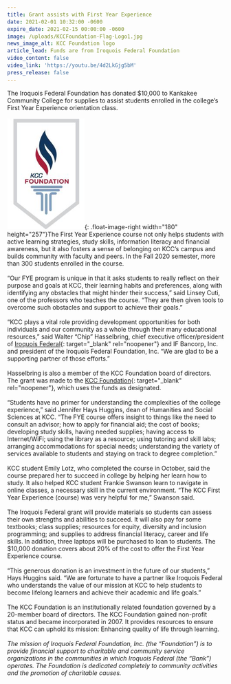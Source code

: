 ```yaml
---
title: Grant assists with First Year Experience
date: 2021-02-01 10:32:00 -0600
expire_date: 2021-02-15 00:00:00 -0600
image: /uploads/KCCFoundation-Flag-Logo1.jpg
news_image_alt: KCC Foundation logo
article_lead: Funds are from Iroquois Federal Foundation
video_content: false
video_link: 'https://youtu.be/4d2LkGjg5bM'
press_release: false
---
```


The Iroquois Federal Foundation has donated $10,000 to Kankakee Community College for supplies to assist students enrolled in the college’s First Year Experience orientation class.<br><br>![](/uploads/kccfoundation-flag-logo180x257.jpg){: .float-image-right width="180" height="257"}The First Year Experience course not only helps students with active learning strategies, study skills, information literacy and financial awareness, but it also fosters a sense of belonging on KCC’s campus and builds community with faculty and peers. In the Fall 2020 semester, more than 300 students enrolled in the course.<br><br>“Our FYE program is unique in that it asks students to really reflect on their purpose and goals at KCC, their learning habits and preferences, along with identifying any obstacles that might hinder their success,” said Linsey Cuti, one of the professors who teaches the course. “They are then given tools to overcome such obstacles and support to achieve their goals.”<br><br>“KCC plays a vital role providing development opportunities for both individuals and our community as a whole through their many educational resources,” said Walter “Chip” Hasselbring, chief executive officer/president of [Iroquois Federal](https://www.iroquoisfed.com/){: target="_blank" rel="noopener"} and IF Bancorp, Inc. and president of the Iroquois Federal Foundation, Inc. “We are glad to be a supporting partner of those efforts.”&nbsp;<br><br>Hasselbring is also a member of the KCC Foundation board of directors. The grant was made to the [KCC Foundation](https://foundation.kcc.edu){: target="_blank" rel="noopener"}, which uses the funds as designated.<br><br>“Students have no primer for understanding the complexities of the college experience,” said Jennifer Hays Huggins, dean of Humanities and Social Sciences at KCC. “The FYE course offers insight to things like the need to consult an advisor; how to apply for financial aid; the cost of books; developing study skills, having needed supplies; having access to Internet/WiFi; using the library as a resource; using tutoring and skill labs; arranging accommodations for special needs; understanding the variety of services available to students and staying on track to degree completion.”<br><br>KCC student Emily Lotz, who completed the course in October, said the course prepared her to succeed in college by helping her learn how to study. It also helped KCC student Frankie Swanson learn to navigate in online classes, a necessary skill in the current environment. “The KCC First Year Experience (course) was very helpful for me,” Swanson said.&nbsp;<br><br>The Iroquois Federal grant will provide materials so students can assess their own strengths and abilities to succeed. It will also pay for some textbooks; class supplies; resources for equity, diversity and inclusion programming; and supplies to address financial literacy, career and life skills. In addition, three laptops will be purchased to loan to students. The $10,000 donation covers about 20% of the cost to offer the First Year Experience course.<br><br>“This generous donation is an investment in the future of our students,” Hays Huggins said. “We are fortunate to have a partner like Iroquois Federal who understands the value of our mission at KCC to help students to become lifelong learners and achieve their academic and life goals.”<br><br>The KCC Foundation is an institutionally related foundation governed by a 20-member board of directors. The KCC Foundation gained non-profit status and became incorporated in 2007. It provides resources to ensure that KCC can uphold its mission: Enhancing quality of life through learning.&nbsp;<br><br>*The mission of Iroquois Federal Foundation, Inc. (the “Foundation”) is to provide financial support to charitable and community service organizations in the communities in which Iroquois Federal (the “Bank”) operates. The Foundation is dedicated completely to community activities and the promotion of charitable causes.&nbsp;*
